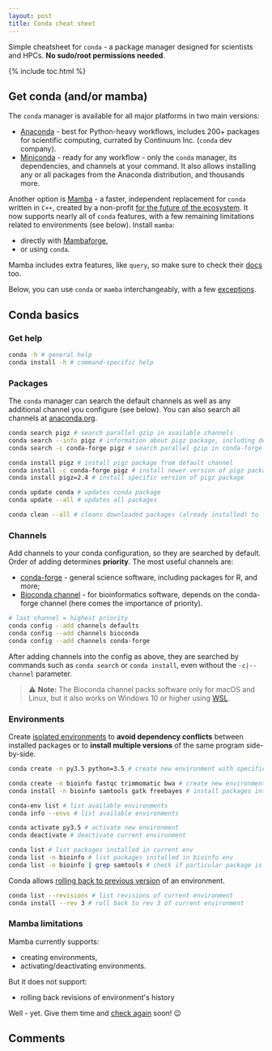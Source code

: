 ```yaml
---
layout: post
title: Conda cheat sheet
---
```


Simple cheatsheet for `conda` - a package manager designed for scientists and HPCs. **No sudo/root permissions needed**.

{% include toc.html %}

## Get conda (and/or mamba)
The `conda` manager is available for all major platforms in two main versions:

- [Anaconda](https://www.anaconda.com/products/individual#Downloads) - best for Python-heavy workflows, includes 200+ packages for scientific computing, currated by Continuum Inc. (`conda` dev company).
- [Miniconda](https://docs.conda.io/en/latest/miniconda.html) - ready for any workflow - only the `conda` manager, its dependencies, and channels at your command. It also allows installing any or all packages from the Anaconda distribution, and thousands more.

Another option is [Mamba](https://github.com/mamba-org/mamba) - a faster, independent replacement for `conda` written in `C++`, created by a non-profit [for the future of the ecosystem](https://medium.com/@QuantStack/open-software-packaging-for-science-61cecee7fc23). It now supports nearly all of `conda` features, with a few remaining limitations related to environments (see below). Install `mamba`:

- directly with [Mambaforge](https://mamba.readthedocs.io/en/latest/installation.html),
- or using `conda`.

Mamba includes extra features, like `query`, so make sure to check their [docs](https://mamba.readthedocs.io/en/latest/user_guide/mamba.html) too.

Below, you can use `conda` or `mamba` interchangeably, with a few [exceptions](#mamba-limitations).

## Conda basics

### Get help

```bash
conda -h # general help
conda install -h # command-specific help
```

### Packages

The `conda` manager can search the default channels as well as any additional channel you configure (see below). You can also search all channels at [anaconda.org](https://anaconda.org/).

```bash
conda search pigz # search parallel gzip in available channels
conda search --info pigz # information about pigz package, including dependencies
conda search -c conda-forge pigz # search parallel gzip in conda-forge channel

conda install pigz # install pigz package from default channel
conda install -c conda-forge pigz # install newer version of pigz package from conda-forge channel
conda install pigz=2.4 # install specific version of pigz package

conda update conda # updates conda package
conda update --all # updates all packages

conda clean --all # cleans downloaded packages (already installed) to free up disk space
```

### Channels
Add channels to your conda configuration, so they are searched by default. Order of adding determines **priority**. The most useful channels are:

- [conda-forge](https://conda-forge.org/) - general science software, including packages for R, and more;
- [Bioconda channel](http://bioconda.github.io/user/install.html#set-up-channels) - for bioinformatics software, depends on the conda-forge channel (here comes the importance of priority).

```bash
# last channel = highest priority
conda config --add channels defaults
conda config --add channels bioconda
conda config --add channels conda-forge
```

After adding channels into the config as above, they are searched by commands such as `conda search` or `conda install`, even without the `-c|--channel` parameter.

> ⚠️ **Note:** The Bioconda channel packs software only for macOS and Linux, but it also works on Windows 10 or higher using [WSL](linux_on_windows.html#windows-subsystem-for-linux-wsl).

### Environments
Create [isolated environments](https://docs.conda.io/projects/conda/en/latest/user-guide/tasks/manage-environments.html) to **avoid dependency conflicts** between installed packages or to **install multiple versions** of the same program side-by-side.

```bash
conda create -n py3.5 python=3.5 # create new environment with specific python version

conda create -n bioinfo fastqc trimmomatic bwa # create new environment with some bioinformatic tools
conda install -n bioinfo samtools gatk freebayes # install packages into existing environment

conda-env list # list available environments
conda info --envs # list available environments

conda activate py3.5 # activate new environment
conda deactivate # deactivate current environment

conda list # list packages installed in current env
conda list -n bioinfo # list packages installed in bioinfo env
conda list -n bioinfo | grep samtools # check if particular package is installed in given env
```

Conda allows [rolling back to previous version](https://docs.conda.io/projects/conda/en/latest/user-guide/tasks/manage-environments.html#restoring-an-environment) of an environment.

```bash
conda list --revisions # list revisions of current environment
conda install --rev 3 # roll back to rev 3 of current environment
```

### Mamba limitations
Mamba currently supports:

- creating environments,
- activating/deactivating environments.

But it does not support:

- rolling back revisions of environment's history

Well - yet. Give them time and [check again](https://github.com/mamba-org/mamba/issues/803) soon! 😉️

## Comments

